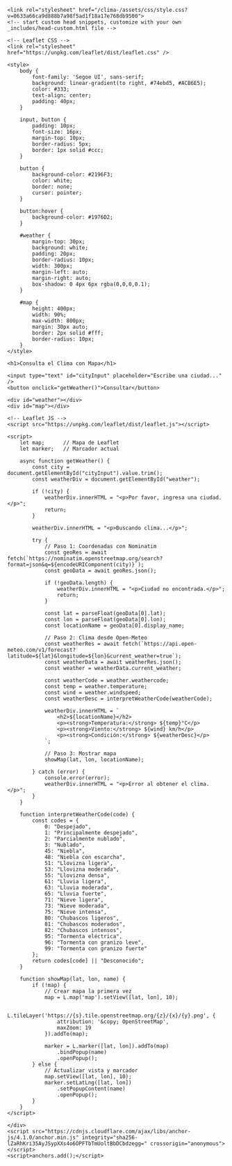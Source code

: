 


<!DOCTYPE html>
<html lang="en-US">
  <head>
    <meta charset="UTF-8">
    <meta http-equiv="X-UA-Compatible" content="IE=edge">
    <meta name="viewport" content="width=device-width, initial-scale=1">

<!-- Begin Jekyll SEO tag v2.8.0 -->
<title>EL tiempo</title>
<meta name="generator" content="Jekyll v3.10.0" />
<meta property="og:locale" content="en_US" />
<link rel="canonical" href="https://eugeniocabral.github.io/clima-/" />
<meta property="og:url" content="https://eugeniocabral.github.io/clima-/" />
<meta property="og:site_name" content="clima" />
<meta property="og:type" content="website" />
<meta name="twitter:card" content="summary" />
<meta property="twitter:title" content="El tiempo" />
<script type="application/ld+json">
{"@context":"https://schema.org","@type":"WebSite","headline":"clima swift","name":"clima-","url":"https://eugeniocabral.github.io/clima-/"}</script>
<!-- End Jekyll SEO tag -->

    <link rel="stylesheet" href="/clima-/assets/css/style.css?v=0633a66ca9d888b7a98f5ad1f18a17e768db9500">
    <!-- start custom head snippets, customize with your own _includes/head-custom.html file -->

<!-- Setup Google Analytics -->



<!-- You can set your favicon here -->
<!-- link rel="shortcut icon" type="image/x-icon" href="/clima-/favicon.ico" -->

<!-- end custom head snippets -->

  </head>
  <body>
    <div class="container-lg px-3 my-5 markdown-body">
      
<html lang="es">
<head>
    <meta charset="UTF-8" />
    <title>clima</title>

    <!-- Leaflet CSS -->
    <link rel="stylesheet" href="https://unpkg.com/leaflet/dist/leaflet.css" />

    <style>
        body {
            font-family: 'Segoe UI', sans-serif;
            background: linear-gradient(to right, #74ebd5, #ACB6E5);
            color: #333;
            text-align: center;
            padding: 40px;
        }

        input, button {
            padding: 10px;
            font-size: 16px;
            margin-top: 10px;
            border-radius: 5px;
            border: 1px solid #ccc;
        }

        button {
            background-color: #2196F3;
            color: white;
            border: none;
            cursor: pointer;
        }

        button:hover {
            background-color: #1976D2;
        }

        #weather {
            margin-top: 30px;
            background: white;
            padding: 20px;
            border-radius: 10px;
            width: 300px;
            margin-left: auto;
            margin-right: auto;
            box-shadow: 0 4px 6px rgba(0,0,0,0.1);
        }

        #map {
            height: 400px;
            width: 90%;
            max-width: 800px;
            margin: 30px auto;
            border: 2px solid #fff;
            border-radius: 10px;
        }
    </style>
</head>
<body>

    <h1>Consulta el Clima con Mapa</h1>

    <input type="text" id="cityInput" placeholder="Escribe una ciudad..." />
    <button onclick="getWeather()">Consultar</button>

    <div id="weather"></div>
    <div id="map"></div>

    <!-- Leaflet JS -->
    <script src="https://unpkg.com/leaflet/dist/leaflet.js"></script>

    <script>
        let map;      // Mapa de Leaflet
        let marker;   // Marcador actual

        async function getWeather() {
            const city = document.getElementById("cityInput").value.trim();
            const weatherDiv = document.getElementById("weather");

            if (!city) {
                weatherDiv.innerHTML = "<p>Por favor, ingresa una ciudad.</p>";
                return;
            }

            weatherDiv.innerHTML = "<p>Buscando clima...</p>";

            try {
                // Paso 1: Coordenadas con Nominatim
                const geoRes = await fetch(`https://nominatim.openstreetmap.org/search?format=json&q=${encodeURIComponent(city)}`);
                const geoData = await geoRes.json();

                if (!geoData.length) {
                    weatherDiv.innerHTML = "<p>Ciudad no encontrada.</p>";
                    return;
                }

                const lat = parseFloat(geoData[0].lat);
                const lon = parseFloat(geoData[0].lon);
                const locationName = geoData[0].display_name;

                // Paso 2: Clima desde Open-Meteo
                const weatherRes = await fetch(`https://api.open-meteo.com/v1/forecast?latitude=${lat}&longitude=${lon}&current_weather=true`);
                const weatherData = await weatherRes.json();
                const weather = weatherData.current_weather;

                const weatherCode = weather.weathercode;
                const temp = weather.temperature;
                const wind = weather.windspeed;
                const weatherDesc = interpretWeatherCode(weatherCode);

                weatherDiv.innerHTML = `
                    <h2>${locationName}</h2>
                    <p><strong>Temperatura:</strong> ${temp}°C</p>
                    <p><strong>Viento:</strong> ${wind} km/h</p>
                    <p><strong>Condición:</strong> ${weatherDesc}</p>
                `;

                // Paso 3: Mostrar mapa
                showMap(lat, lon, locationName);

            } catch (error) {
                console.error(error);
                weatherDiv.innerHTML = "<p>Error al obtener el clima.</p>";
            }
        }

        function interpretWeatherCode(code) {
            const codes = {
                0: "Despejado",
                1: "Principalmente despejado",
                2: "Parcialmente nublado",
                3: "Nublado",
                45: "Niebla",
                48: "Niebla con escarcha",
                51: "Llovizna ligera",
                53: "Llovizna moderada",
                55: "Llovizna densa",
                61: "Lluvia ligera",
                63: "Lluvia moderada",
                65: "Lluvia fuerte",
                71: "Nieve ligera",
                73: "Nieve moderada",
                75: "Nieve intensa",
                80: "Chubascos ligeros",
                81: "Chubascos moderados",
                82: "Chubascos intensos",
                95: "Tormenta eléctrica",
                96: "Tormenta con granizo leve",
                99: "Tormenta con granizo fuerte"
            };
            return codes[code] || "Desconocido";
        }

        function showMap(lat, lon, name) {
            if (!map) {
                // Crear mapa la primera vez
                map = L.map('map').setView([lat, lon], 10);

                L.tileLayer('https://{s}.tile.openstreetmap.org/{z}/{x}/{y}.png', {
                    attribution: '&copy; OpenStreetMap',
                    maxZoom: 19
                }).addTo(map);

                marker = L.marker([lat, lon]).addTo(map)
                    .bindPopup(name)
                    .openPopup();
            } else {
                // Actualizar vista y marcador
                map.setView([lat, lon], 10);
                marker.setLatLng([lat, lon])
                    .setPopupContent(name)
                    .openPopup();
            }
        }
    </script>

</body>
</html>


      
    </div>
    <script src="https://cdnjs.cloudflare.com/ajax/libs/anchor-js/4.1.0/anchor.min.js" integrity="sha256-lZaRhKri35AyJSypXXs4o6OPFTbTmUoltBbDCbdzegg=" crossorigin="anonymous"></script>
    <script>anchors.add();</script>
  </body>
</html>
